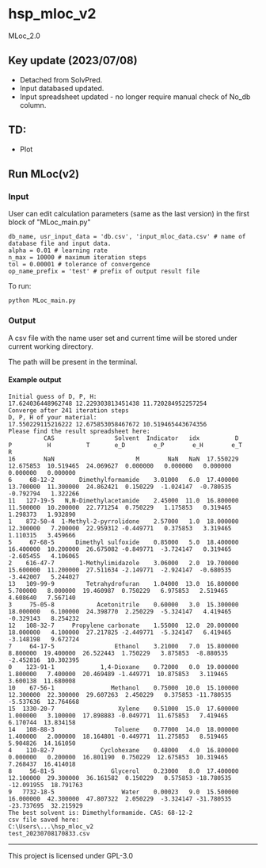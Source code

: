# hsp_mloc_v2
 MLoc_2.0


## Key update (2023/07/08)
 
 - Detached from SolvPred.
 - Input databased updated.
 - Input spreadsheet updated - no longer require manual check of No_db column.

## TD:

- Plot

## Run MLoc(v2)

### Input

User can edit calculation parameters (same as the last version) in the first block of "MLoc_main.py"

```
db_name, usr_input_data = 'db.csv', 'input_mloc_data.csv' # name of database file and input data.
alpha = 0.01 # learning rate
n_max = 10000 # maximum iteration steps
tol = 0.00001 # tolerance of convergence
op_name_prefix = 'test' # prefix of output result file
```

To run:
 ```
 python MLoc_main.py
 ```

### Output

A csv file with the name user set and current time will be stored under current working directory.

The path will be present in the terminal.

#### Example output

```
Initial guess of D, P, H:
17.624036448962748 12.229303813451438 11.720284952257254
Converge after 241 iteration steps
D, P, H of your material:
17.550229115216222 12.675853058467672 10.519465443674356
Please find the result spreadsheet here:
          CAS                 Solvent  Indicator   idx          D          P          H          T       e_D        e_P        e_H        e_T          R
16        NaN                       M        NaN   NaN  17.550229  12.675853  10.519465  24.069627  0.000000   0.000000   0.000000   0.000000   0.000000
6     68-12-2       Dimethylformamide    3.01000   6.0  17.400000  13.700000  11.300000  24.862421  0.150229  -1.024147  -0.780535  -0.792794   1.322266
11   127-19-5   N,N-Dimethylacetamide    2.45000  11.0  16.800000  11.500000  10.200000  22.771254  0.750229   1.175853   0.319465   1.298373   1.932890
1    872-50-4  1-Methyl-2-pyrrolidone    2.57000   1.0  18.000000  12.300000   7.200000  22.959312 -0.449771   0.375853   3.319465   1.110315   3.459666
5     67-68-5      Dimethyl sulfoxide    0.85000   5.0  18.400000  16.400000  10.200000  26.675082 -0.849771  -3.724147   0.319465  -2.605455   4.106065
2    616-47-7       1-Methylimidazole    3.06000   2.0  19.700000  15.600000  11.200000  27.511634 -2.149771  -2.924147  -0.680535  -3.442007   5.244027
13   109-99-9         Tetrahydrofuran    1.04000  13.0  16.800000   5.700000   8.000000  19.460987  0.750229   6.975853   2.519465   4.608640   7.567140
3     75-05-8            Acetonitrile    0.60000   3.0  15.300000  18.000000   6.100000  24.398770  2.250229  -5.324147   4.419465  -0.329143   8.254232
12   108-32-7     Propylene carbonate    1.55000  12.0  20.000000  18.000000   4.100000  27.217825 -2.449771  -5.324147   6.419465  -3.148198   9.672724
7     64-17-5                 Ethanol    3.21000   7.0  15.800000   8.800000  19.400000  26.522443  1.750229   3.875853  -8.880535  -2.452816  10.302395
0    123-91-1             1,4-Dioxane    0.72000   0.0  19.000000   1.800000   7.400000  20.469489 -1.449771  10.875853   3.119465   3.600138  11.680008
10    67-56-1                Methanol    0.75000  10.0  15.100000  12.300000  22.300000  29.607263  2.450229   0.375853 -11.780535  -5.537636  12.764668
15  1330-20-7                  Xylene    0.51000  15.0  17.600000   1.000000   3.100000  17.898883 -0.049771  11.675853   7.419465   6.170744  13.834158
14   108-88-3                 Toluene    0.77000  14.0  18.000000   1.400000   2.000000  18.164801 -0.449771  11.275853   8.519465   5.904826  14.161050
4    110-82-7             Cyclohexane    0.48000   4.0  16.800000   0.000000   0.200000  16.801190  0.750229  12.675853  10.319465   7.268437  16.414018
8     56-81-5                Glycerol    0.23000   8.0  17.400000  12.100000  29.300000  36.161582  0.150229   0.575853 -18.780535 -12.091955  18.791763
9   7732-18-5                   Water    0.00023   9.0  15.500000  16.000000  42.300000  47.807322  2.050229  -3.324147 -31.780535 -23.737695  32.215929
The best solvent is: Dimethylformamide. CAS: 68-12-2
csv file saved here:
C:\Users\...\hsp_mloc_v2
test_20230708170833.csv

```




-------------------------------
This project is licensed under GPL-3.0